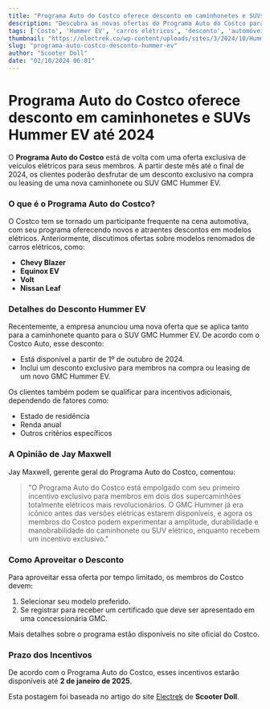```yaml
---
title: "Programa Auto do Costco oferece desconto em caminhonetes e SUVs Hummer EV até 2024"
description: "Descubra as novas ofertas do Programa Auto do Costco para caminhonetes e SUVs GMC Hummer EV, disponíveis até 2024."
tags: ['Costo', 'Hummer EV', 'carros elétricos', 'desconto', 'automóveis']
thumbnail: "https://electrek.co/wp-content/uploads/sites/3/2024/10/Hummer-EV-discount-Costco-Auto-program.jpg?quality=82&strip=all&w=1400"
slug: "programa-auto-costco-desconto-hummer-ev"
author: "Scooter Doll"
date: "02/10/2024 06:01"
---
```


# Programa Auto do Costco oferece desconto em caminhonetes e SUVs Hummer EV até 2024

O **Programa Auto do Costco** está de volta com uma oferta exclusiva de veículos elétricos para seus membros. A partir deste mês até o final de 2024, os clientes poderão desfrutar de um desconto exclusivo na compra ou leasing de uma nova caminhonete ou SUV GMC Hummer EV.

### O que é o Programa Auto do Costco?
O Costco tem se tornado um participante frequente na cena automotiva, com seu programa oferecendo novos e atraentes descontos em modelos elétricos. Anteriormente, discutimos ofertas sobre modelos renomados de carros elétricos, como:

- **Chevy Blazer**
- **Equinox EV**
- **Volt**
- **Nissan Leaf**

### Detalhes do Desconto Hummer EV
Recentemente, a empresa anunciou uma nova oferta que se aplica tanto para a caminhonete quanto para o SUV GMC Hummer EV. De acordo com o Costco Auto, esse desconto:

- Está disponível a partir de 1º de outubro de 2024.
- Inclui um desconto exclusivo para membros na compra ou leasing de um novo GMC Hummer EV.

Os clientes também podem se qualificar para incentivos adicionais, dependendo de fatores como:
- Estado de residência
- Renda anual
- Outros critérios específicos

### A Opinião de Jay Maxwell
Jay Maxwell, gerente geral do Programa Auto do Costco, comentou:
> "O Programa Auto do Costco está empolgado com seu primeiro incentivo exclusivo para membros em dois dos supercaminhões totalmente elétricos mais revolucionários. O GMC Hummer já era icônico antes das versões elétricas estarem disponíveis, e agora os membros do Costco podem experimentar a amplitude, durabilidade e manobrabilidade do caminhonete ou SUV elétrico, enquanto recebem um incentivo exclusivo."

### Como Aproveitar o Desconto
Para aproveitar essa oferta por tempo limitado, os membros do Costco devem:
1. Selecionar seu modelo preferido.
2. Se registrar para receber um certificado que deve ser apresentado em uma concessionária GMC.

Mais detalhes sobre o programa estão disponíveis no site oficial do Costco.

### Prazo dos Incentivos
De acordo com o Programa Auto do Costco, esses incentivos estarão disponíveis até **2 de janeiro de 2025**.

Esta postagem foi baseada no artigo do site [Electrek](https://electrek.co/2024/10/01/costco-auto-program-offering-discount-hummer-ev-pickups-suvs-2024/) de **Scooter Doll**.